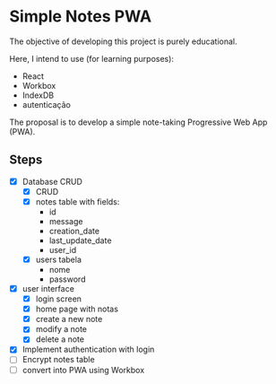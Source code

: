 # Simple Notes PWA

The objective of developing this project is purely educational.

Here, I intend to use (for learning purposes):

- React
- Workbox
- IndexDB
- autenticação

The proposal is to develop a simple note-taking Progressive Web App (PWA).

## Steps

- [x] Database CRUD
    - [x] CRUD
    - [x] notes table with fields:
        - id
        - message
        - creation_date
        - last_update_date
        - user_id
    - [x] users tabela
        - nome
        - password
- [x] user interface
    - [x] login screen
    - [x] home page with notas
    - [x] create a new note
    - [x] modify a note
    - [x] delete a note
- [x] Implement authentication with login
- [ ] Encrypt notes table
- [ ] convert into PWA using Workbox
